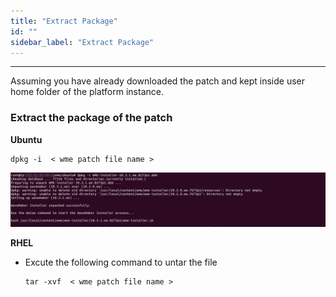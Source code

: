 ```yaml
---
title: "Extract Package"
id: ""
sidebar_label: "Extract Package"
---
```

---

Assuming you have already downloaded the patch and kept inside user home folder of the platform instance.

### Extract the package of the patch

**Ubuntu**
   ```
   dpkg -i  < wme patch file name >
   ```
  [![](/learn/assets/wme-setup/upgrade-wme-setup/extract-the-patch-package.jpg)](/learn/assets/wme-setup/upgrade-wme-setup/extract-the-patch-package.jpg)


**RHEL**
  - Excute the following command to untar the file
     ```
    tar -xvf  < wme patch file name >
     ```